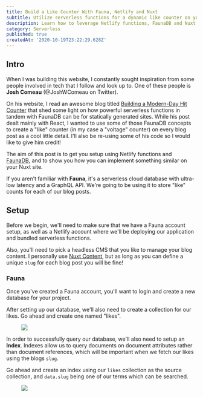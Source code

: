 ```yaml
---
title: Build a Like Counter With Fauna, Netlify and Nuxt
subtitle: Utilize serverless functions for a dynamic like counter on your blog
description: Learn how to leverage Netlify functions, FaunaDB and Nuxt.js to create a dynamic like counter for your blog posts
category: Serverless
published: true
createdAt: '2020-10-19T23:22:29.628Z'
---
```


## Intro

When I was building this website, I constantly sought inspiration from some people involved in tech that I follow and look up to. One of these people is **Josh Comeau** (@JoshWComeau on Twitter).

On his website, I read an awesome blog titled [Building a Modern-Day Hit Counter](https://joshwcomeau.com/react/serverless-hit-counter/) that shed some light on how powerful serverless functions in tandem with FaunaDB can be for statically generated sites. While his post dealt mainly with React, I wanted to use some of those FaunaDB concepts to create a "like" counter (in my case a "voltage" counter) on every blog post as a cool little detail. I'll also be re-using some of his code so I would like to give him credit! 

The aim of this post is to get you setup using Netlify functions and [FaunaDB](https://fauna.com/), and to show you how you can implement something similar on your Nuxt site. 


<info-box :variant="'info'">
If you aren't familiar with <strong>Fauna</strong>, it's a serverless cloud database with ultra-low latency and a GraphQL API. We're going to be using it to store "like" counts for each of our blog posts. 
</info-box>

<div class="mt-16 flex"></div>

## Setup

Before we begin, we'll need to make sure that we have a Fauna account setup, as well as a Netlify account where we'll be deploying our application and bundled serverless functions. 

Also, you'll need to pick a headless CMS that you like to manage your blog content. I personally use [Nuxt Content](https://content.nuxtjs.org/), but as long as you can define a unique `slug` for each blog post you will be fine! 

### Fauna

Once you've created a Fauna account, you'll want to login and create a new database for your project. 

<imgix-image :src="'http://davidparksdev.imgix.net/building-a-like-counter-with-faunadb-and-nuxt/new-faunadb-db.png'"></imgix-image>

After setting up our database, we'll also need to create a collection for our likes. Go ahead and create one named "likes".

<figure>
  <img class="border-4 rounded-lg border-retroyellow" src="http://davidparksdev.imgix.net/building-a-like-counter-with-faunadb-and-nuxt/new-collection.png"/>
</figure>

In order to successfully query our database, we'll also need to setup an **Index**. Indexes allow us to query documents on document attributes rather than document references, which will be important when we fetch our likes using the blogs `slug`. 

Go ahead and create an index using our `likes` collection as the source collection, and `data.slug` being one of our terms which can be searched. 

<figure>
  <img src="http://davidparksdev.imgix.net/building-a-like-counter-with-faunadb-and-nuxt/new-index.png"/>
</figure>